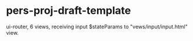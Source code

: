 # pers-proj-draft-template
ui-router, 6 views, receiving input $stateParams to "vews/input/input.html" view.
